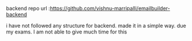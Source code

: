 backend repo url :https://github.com/vishnu-marripalli/emailbuilder-backend 

i have not followed any structure for backend. made it in a simple way. 
due my exams. I am not able to give much time for this 
